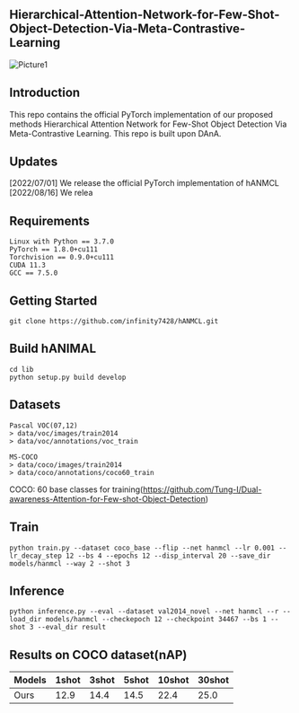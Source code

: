 ## Hierarchical-Attention-Network-for-Few-Shot-Object-Detection-Via-Meta-Contrastive-Learning
![Picture1](https://user-images.githubusercontent.com/59869350/179343518-7ae94313-66e6-45a7-b5e2-f57a2c069827.png)


## Introduction
This repo contains the official PyTorch implementation of our proposed methods Hierarchical Attention Network for Few-Shot Object Detection Via Meta-Contrastive Learning.
This repo is built upon DAnA.

## Updates
[2022/07/01] We release the official PyTorch implementation of hANMCL
[2022/08/16] We relea

## Requirements
<pre><code>Linux with Python == 3.7.0
PyTorch == 1.8.0+cu111
Torchvision == 0.9.0+cu111
CUDA 11.3
GCC == 7.5.0</code></pre>

## Getting Started
<pre><code>git clone https://github.com/infinity7428/hANMCL.git</code></pre>

## Build hANIMAL
<pre><code>cd lib
python setup.py build develop</code></pre>

## Datasets
<pre><code>Pascal VOC(07,12)
> data/voc/images/train2014
> data/voc/annotations/voc_train

MS-COCO
> data/coco/images/train2014
> data/coco/annotations/coco60_train
</code></pre>
COCO: 60 base classes for training(https://github.com/Tung-I/Dual-awareness-Attention-for-Few-shot-Object-Detection)


## Train
<pre><code>python train.py --dataset coco_base --flip --net hanmcl --lr 0.001 --lr_decay_step 12 --bs 4 --epochs 12 --disp_interval 20 --save_dir models/hanmcl --way 2 --shot 3</code></pre>


## Inference
<pre><code>python inference.py --eval --dataset val2014_novel --net hanmcl --r --load_dir models/hanmcl --checkepoch 12 --checkpoint 34467 --bs 1 --shot 3 --eval_dir result</code></pre>


## Results on COCO dataset(nAP)
|Models|1shot|3shot|5shot|10shot|30shot|
|-----------|--------|--------|--------|--------|--------|
|Ours|12.9|14.4|14.5|22.4|25.0|
